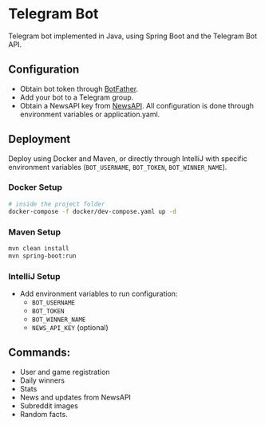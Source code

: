 # Telegram Bot

Telegram bot implemented in Java, using Spring Boot and the Telegram Bot API.

## Configuration

- Obtain bot token through [BotFather](https://t.me/botfather).
- Add your bot to a Telegram group.
- Obtain a NewsAPI key from [NewsAPI](https://newsapi.org/).
  All configuration is done through environment variables or application.yaml.

## Deployment

Deploy using Docker and Maven, or directly through IntelliJ with specific environment
variables (`BOT_USERNAME`, `BOT_TOKEN`, `BOT_WINNER_NAME`).

### Docker Setup

```bash
# inside the project folder
docker-compose -f docker/dev-compose.yaml up -d
```

### Maven Setup

```bash
mvn clean install
mvn spring-boot:run
```

### IntelliJ Setup

- Add environment variables to run configuration:
    - `BOT_USERNAME`
    - `BOT_TOKEN`
    - `BOT_WINNER_NAME`
    - `NEWS_API_KEY` (optional)

## Commands:

- User and game registration
- Daily winners
- Stats
- News and updates from NewsAPI
- Subreddit images
- Random facts.
